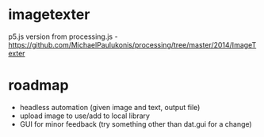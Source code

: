 # imagetexter
p5.js version from processing.js - https://github.com/MichaelPaulukonis/processing/tree/master/2014/ImageTexter

# roadmap
 - headless automation (given image and text, output file)
 - upload image to use/add to local library
 - GUI for minor feedback (try something other than dat.gui for a change)
